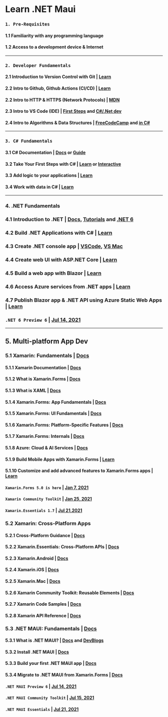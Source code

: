 # Learn .NET Maui 

### `1. Pre-Requisites`
#### 1.1 Familiarity with any programming language
#### 1.2 Access to a development device & Internet 

---

### `2. Developer Fundamentals`
#### 2.1 Introduction to Version Control with Git | [Learn](https://docs.microsoft.com/en-us/learn/paths/intro-to-vc-git/)
#### 2.2 Intro to Github, Github Actions (CI/CD) | [Learn](https://docs.microsoft.com/en-us/learn/paths/automate-workflow-github-actions/)
#### 2.2 Intro to HTTP & HTTPS (Network Protocols) | [MDN](https://developer.mozilla.org/en-US/docs/Web/HTTP)
#### 2.3 Intro to VS Code (IDE) | [First Steps](https://code.visualstudio.com/docs) and [C#/.Net dev](https://code.visualstudio.com/docs/languages/csharp)
#### 2.4 Intro to Algorithms & Data Structures | [FreeCodeCamp](https://www.freecodecamp.org/news/algorithms-and-data-structures-free-treehouse-course/) and [in C#](https://dev.to/adavidoaiei/fundamental-data-structures-and-algorithms-in-c-4ocf)

---

### `3. C# Fundamentals`

#### 3.1 C# Documentation | [Docs](https://docs.microsoft.com/en-us/dotnet/csharp/) or [Guide](https://docs.microsoft.com/en-us/dotnet/csharp/programming-guide/)

#### 3.2 Take Your First Steps with C# | [Learn](https://docs.microsoft.com/en-us/learn/paths/csharp-first-steps/) or [Interactive](https://docs.microsoft.com/en-us/dotnet/csharp/tour-of-csharp/tutorials/hello-world)

#### 3.3 Add logic to your applications | [Learn](https://docs.microsoft.com/en-us/learn/paths/csharp-logic/)

#### 3.4 Work with data in C# | [Learn](https://docs.microsoft.com/en-us/learn/paths/csharp-data/)

---

### 4. .NET Fundamentals
### 4.1 Introduction to .NET | [Docs](https://docs.microsoft.com/en-us/dotnet/core/introduction), [Tutorials](https://docs.microsoft.com/en-us/dotnet/core/tutorials/) and [.NET 6](https://docs.microsoft.com/en-us/dotnet/core/compatibility/6.0)
### 4.2 Build .NET Applications with C# | [Learn](https://docs.microsoft.com/en-us/learn/paths/build-dotnet-applications-csharp/)
### 4.3 Create .NET console app | [VSCode](https://docs.microsoft.com/en-us/dotnet/core/tutorials/with-visual-studio-code), [VS Mac](https://docs.microsoft.com/en-us/dotnet/core/tutorials/with-visual-studio-mac)
### 4.4 Create web UI with ASP.NET Core | [Learn](https://docs.microsoft.com/en-us/learn/modules/create-razor-pages-aspnet-core/)
### 4.5 Build a web app with Blazor | [Learn](https://docs.microsoft.com/en-us/learn/modules/build-blazor-webassembly-visual-studio-code/)
### 4.6 Access Azure services from .NET apps | [Learn](https://docs.microsoft.com/en-us/dotnet/azure/intro)
### 4.7 Publish Blazor app & .NET API using Azure Static Web Apps | [Learn](https://docs.microsoft.com/en-us/learn/modules/publish-app-service-static-web-app-api-dotnet/)
### `.NET 6 Preview 6` | [Jul 14, 2021](https://devblogs.microsoft.com/dotnet/announcing-net-6-preview-6/)

---

## 5. Multi-platform App Dev

### 5.1 Xamarin: Fundamentals | [Docs](https://docs.microsoft.com/en-us/xamarin/get-started/)
#### 5.1.1 Xamarin Documentation | [Docs](https://docs.microsoft.com/en-us/xamarin/)
#### 5.1.2 What is Xamarin.Forms | [Docs](https://docs.microsoft.com/en-us/xamarin/get-started/what-is-xamarin-forms)
#### 5.1.3 What is XAML | [Docs](https://docs.microsoft.com/en-us/xamarin/xamarin-forms/xaml/)
#### 5.1.4 Xamarin.Forms: App Fundamentals | [Docs](https://docs.microsoft.com/en-us/xamarin/xamarin-forms/app-fundamentals/)
#### 5.1.5 Xamarin.Forms: UI Fundamentals | [Docs](https://docs.microsoft.com/en-us/xamarin/xamarin-forms/user-interface/)
#### 5.1.6 Xamarin.Forms: Platform-Specific Features | [Docs](https://docs.microsoft.com/en-us/xamarin/xamarin-forms/platform/)
#### 5.1.7 Xamarin.Forms: Internals | [Docs](https://docs.microsoft.com/en-us/xamarin/xamarin-forms/internals/)
#### 5.1.8 Azure: Cloud & AI Services | [Docs](https://docs.microsoft.com/en-us/xamarin/xamarin-forms/data-cloud/)
#### 5.1.9 Build Mobile Apps with Xamarin.Forms | [Learn](https://docs.microsoft.com/en-us/learn/paths/build-mobile-apps-with-xamarin-forms/)
#### 5.1.10 Customize and add advanced features to Xamarin.Forms apps | [Learn](https://docs.microsoft.com/en-us/learn/paths/customize-your-xamarin-forms-apps/)
#### `Xamarin.Forms 5.0 is here` | [Jan 7, 2021](https://devblogs.microsoft.com/xamarin/xamarin-forms-5-0-is-here/)
#### `Xamarin Community Toolkit` | [Jan 25, 2021](https://devblogs.microsoft.com/xamarin/xamarin-community-toolkit/)
#### `Xamarin.Essentials 1.7` | [Jul 21,2021](https://devblogs.microsoft.com/xamarin/xamarin-essentials-1-7-and-introducing-net-maui-essentials/)

### 5.2 Xamarin: Cross-Platform Apps
#### 5.2.1 Cross-Platform Guidance | [Docs](https://docs.microsoft.com/en-us/xamarin/cross-platform/)
#### 5.2.2 Xamarin.Essentials: Cross-Platform APIs | [Docs](https://docs.microsoft.com/en-us/xamarin/essentials/?context=xamarin/xamarin-forms)
#### 5.2.3 Xamarin.Android | [Docs](https://docs.microsoft.com/en-us/xamarin/android/)
#### 5.2.4 Xamarin.iOS | [Docs](https://docs.microsoft.com/en-us/xamarin/ios/)
#### 5.2.5 Xamarin.Mac | [Docs](https://docs.microsoft.com/en-us/xamarin/mac/)
#### 5.2.6 Xamarin Community Toolkit: Reusable Elements | [Docs](https://docs.microsoft.com/en-us/xamarin/community-toolkit/)
#### 5.2.7 Xamarin Code Samples | [Docs](https://docs.microsoft.com/en-us/samples/browse/?products=xamarin)
#### 5.2.8 Xamarin API Reference | [Docs](https://docs.microsoft.com/en-us/dotnet/api/?view=xamarin-forms)

### 5.3 .NET MAUI: Fundamentals | [Docs](https://docs.microsoft.com/en-us/dotnet/maui/)
#### 5.3.1 What is .NET MAUI? | [Docs](https://docs.microsoft.com/en-us/dotnet/maui/what-is-maui) and [DevBlogs](https://devblogs.microsoft.com/xamarin/the-new-net-multi-platform-app-ui-maui/)
#### 5.3.2 Install .NET MAUI | [Docs](https://docs.microsoft.com/en-us/dotnet/maui/get-started/installation) 
#### 5.3.3 Build your first .NET MAUI app | [Docs](https://docs.microsoft.com/en-us/dotnet/maui/get-started/first-app?pivots=windows)
#### 5.3.4 Migrate to .NET MAUI from Xamarin.Forms | [Docs](https://docs.microsoft.com/en-us/dotnet/maui/get-started/migrate)
#### `.NET MAUI Preview 6` | [Jul 14, 2021](https://devblogs.microsoft.com/dotnet/announcing-net-6-preview-6/)
#### `.NET MAUI Community Toolkit` | [Jul 15, 2021](https://devblogs.microsoft.com/xamarin/the-future-of-xamarin-community-toolkit/)
#### `.NET MAUI Essentials` | [Jul 21, 2021](https://devblogs.microsoft.com/xamarin/xamarin-essentials-1-7-and-introducing-net-maui-essentials/)